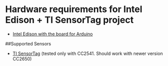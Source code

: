 # Hardware requirements for Intel Edison + TI SensorTag project #

 - [Intel Edison with the board for Arduino][1]

##Supported Sensors

- [TI SensorTag][2] (tested only with CC2541. Should work with newer version CC2650)

  [1]: http://www.intel.com/content/www/us/en/do-it-yourself/edison.html
  [2]: http://www.ti.com/sensortag
 
